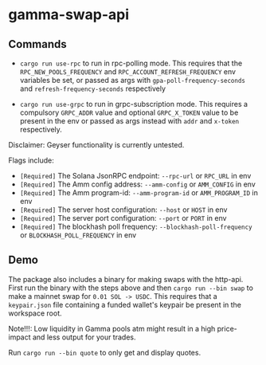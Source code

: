 # gamma-swap-api
## Commands
- `cargo run use-rpc` to run in rpc-polling mode. This requires that the `RPC_NEW_POOLS_FREQUENCY` and `RPC_ACCOUNT_REFRESH_FREQUENCY` env variables be set, or passed as args with `gpa-poll-frequency-seconds` and `refresh-frequency-seconds` respectively

- `cargo run use-grpc` to run in grpc-subscription mode. This requires a compulsory `GRPC_ADDR` value and optional `GRPC_X_TOKEN` value to be present in the env or passed as args instead with `addr` and `x-token` respectively.

Disclaimer: Geyser functionality is currently untested.

Flags include:
- `[Required]` The Solana JsonRPC endpoint: `--rpc-url` or `RPC_URL` in env
- `[Required]` The Amm config address: `--amm-config` or `AMM_CONFIG` in env
- `[Required]` The Amm program-id: `--amm-program-id` or `AMM_PROGRAM_ID` in env
- `[Required]` The server host configuration: `--host` or `HOST` in env
- `[Required]` The server port configuration: `--port` or `PORT` in env
- `[Required]` The blockhash poll frequency: `--blockhash-poll-frequency` or `BLOCKHASH_POLL_FREQUENCY` in env

## Demo
The package also includes a binary for making swaps with the http-api. First run the binary with the steps above and then `cargo run --bin swap` to make a mainnet swap for `0.01 SOL -> USDC`. This requires that a `keypair.json` file containing a funded wallet's keypair be present in the workspace root. 

Note!!!: Low liquidity in Gamma pools atm might result in a high price-impact and less output for your trades.

Run `cargo run --bin quote` to only get and display quotes.

